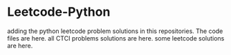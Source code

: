 # Leetcode-Python
adding the python leetcode problem solutions in this repositories. 
The code files are here.
all CTCI problems solutions are here.
some leetcode solutions are here.






















































































































































































































































































































































































































































































































































































































































































































































































































































































































































































































































































































































